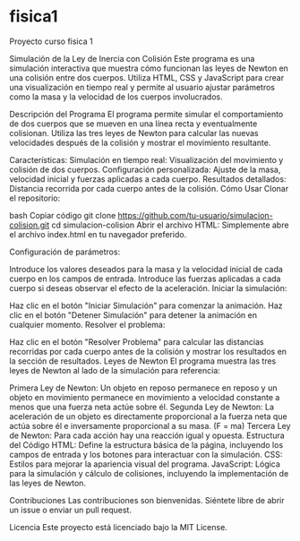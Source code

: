 # fisica1
Proyecto curso fisica 1

Simulación de la Ley de Inercia con Colisión
Este programa es una simulación interactiva que muestra cómo funcionan las leyes de Newton en una colisión entre dos cuerpos. Utiliza HTML, CSS y JavaScript para crear una visualización en tiempo real y permite al usuario ajustar parámetros como la masa y la velocidad de los cuerpos involucrados.

Descripción del Programa
El programa permite simular el comportamiento de dos cuerpos que se mueven en una línea recta y eventualmente colisionan. Utiliza las tres leyes de Newton para calcular las nuevas velocidades después de la colisión y mostrar el movimiento resultante.

Características:
Simulación en tiempo real: Visualización del movimiento y colisión de dos cuerpos.
Configuración personalizada: Ajuste de la masa, velocidad inicial y fuerzas aplicadas a cada cuerpo.
Resultados detallados: Distancia recorrida por cada cuerpo antes de la colisión.
Cómo Usar
Clonar el repositorio:

bash
Copiar código
git clone https://github.com/tu-usuario/simulacion-colision.git
cd simulacion-colision
Abrir el archivo HTML:
Simplemente abre el archivo index.html en tu navegador preferido.

Configuración de parámetros:

Introduce los valores deseados para la masa y la velocidad inicial de cada cuerpo en los campos de entrada.
Introduce las fuerzas aplicadas a cada cuerpo si deseas observar el efecto de la aceleración.
Iniciar la simulación:

Haz clic en el botón "Iniciar Simulación" para comenzar la animación.
Haz clic en el botón "Detener Simulación" para detener la animación en cualquier momento.
Resolver el problema:

Haz clic en el botón "Resolver Problema" para calcular las distancias recorridas por cada cuerpo antes de la colisión y mostrar los resultados en la sección de resultados.
Leyes de Newton
El programa muestra las tres leyes de Newton al lado de la simulación para referencia:

Primera Ley de Newton: Un objeto en reposo permanece en reposo y un objeto en movimiento permanece en movimiento a velocidad constante a menos que una fuerza neta actúe sobre él.
Segunda Ley de Newton: La aceleración de un objeto es directamente proporcional a la fuerza neta que actúa sobre él e inversamente proporcional a su masa. (F = ma)
Tercera Ley de Newton: Para cada acción hay una reacción igual y opuesta.
Estructura del Código
HTML: Define la estructura básica de la página, incluyendo los campos de entrada y los botones para interactuar con la simulación.
CSS: Estilos para mejorar la apariencia visual del programa.
JavaScript: Lógica para la simulación y cálculo de colisiones, incluyendo la implementación de las leyes de Newton.


Contribuciones
Las contribuciones son bienvenidas. Siéntete libre de abrir un issue o enviar un pull request.

Licencia
Este proyecto está licenciado bajo la MIT License.
